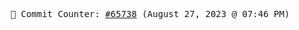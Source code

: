 <p align="center">
    <samp>
        📮 Commit Counter: <a href="https://github.com/Javascript-void0/Javascript-void0/commits/main">#65738</a> (August 27, 2023 @ 07:46 PM)
    </samp>
</p>